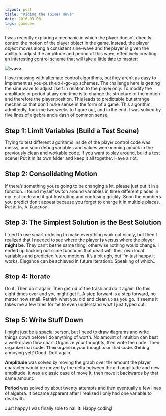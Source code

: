 ```yaml
---
layout: post
title: "Riding the (Sine) Wave"
date: 2016-03-06
tags: gamedev
---
```


I was recently exploring a mechanic in which the player doesn’t directly control the motion of the player object in the game. Instead, the player object moves along a consistent sine-wave and the player is given the ability to adjust the amplitude and period of this wave, effectively creating an interesting control scheme that will take a little time to master:

![wave]({{site.url}}/assets/images/posts/2016-03-06-wave/wave.gif)

I love messing with alternate control algorithms, but they aren’t as easy to implement as  you-push-up-I-go-up schemes. The challenge here is getting the sine wave to adjust itself in relation to the player only. To modify the amplitude or period at any one time is to change the structure of the motion and therefore the player position. This leads to predictable but strange mechanics that don’t make sense in the form of a game.
This algorithm, admittedly, took me two weeks to figure out, and in the end it was solved by five lines of algebra and a dash of common sense.

## Step 1: Limit Variables (Build a Test Scene)
Trying to test different algorithms inside of the player control code was messy, and soon debug variables and values were running amuck in the previously clean and workable code. If you want to play around, build a test scene! Put it in its own folder and keep it all together. Have a riot.

## Step 2: Consolidating Motion
If there’s something you’re going to be changing a lot, please just put it in a function. I found myself switch around variables in three different places in my test code and it got frustrating and confusing quickly. Soon the numbers you predict don’t appear because you forget to change it in multiple places. Put it. In. A. Function.

## Step 3: The Simplest Solution is the Best Solution
I tried to use smart ordering to make everything work out nicely, but then I realized that I needed to see where the player **is** versus where the player **might be**. They can’t be the same thing, otherwise nothing would change. I ended up hacking out some functions that dealt with their own local variables and predicted future motions. It’s a bit ugly, but I’m just happy it works. Elegance can be achieved in future iterations. Speaking of which…

## Step 4: Iterate
Do it. Then do it again. Then get rid of the trash and do it again. Do this eight times over and you might get it. A step forward is a step forward, no matter how small. Rethink what you did and clean up as you go. It seems it takes me a few tries for me to even understand what I just typed out.

## Step 5: Write Stuff Down
I might just be a spacial person, but I need to draw diagrams and write things down before I do anything of worth. No amount of intuition can best a well-drawn flow chart. Organize your thoughts, then write the code. Then organize that code. Then organize your thoughts on that code. Getting annoying yet? Good. Do it again.

**Amplitude** was solved by moving the graph over the amount the player character would be moved by the delta between the old amplitude and new amplitude. It was a classic case of move it, then move it backwards by that same amount.

**Period** was solved by about twenty attempts and then eventually a few lines of algebra. It became apparent after I realized I only had one variable to deal with.

Just happy I was finally able to nail it. Happy coding!